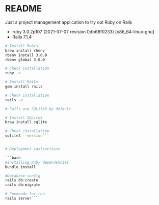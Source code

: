 
# README

Just a project management application to try out Ruby on Rails

* ruby 3.0.2p107 (2021-07-07 revision 0db68f0233) [x86_64-linux-gnu]
* Rails 7.1.4

```bash
# Install Rubis
brew install rbenv
rbenv install 3.0.0
rbenv global 3.0.0

# Check installation
ruby -v

# Install Rails
gem install rails

# Check installation
rails -v

# Rails use SQLite3 by default

# Install SQLite3
brew install sqlite

# Check installation
sqlite3 --version```


# Deployment instructions

```bash
#installing Ruby dependencies
bundle install

#Database config
rails db:create
rails db:migrate

# Commande for run
rails server```


